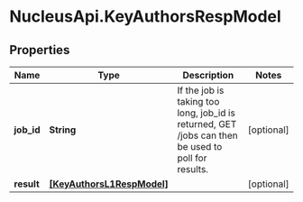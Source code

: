 # NucleusApi.KeyAuthorsRespModel

## Properties
Name | Type | Description | Notes
------------ | ------------- | ------------- | -------------
**job_id** | **String** | If the job is taking too long, job_id is returned, GET /jobs can then be used to poll for results. | [optional] 
**result** | [**[KeyAuthorsL1RespModel]**](KeyAuthorsL1RespModel.md) |  | [optional] 


